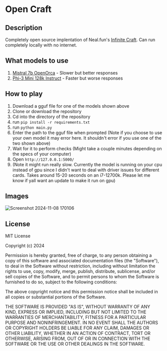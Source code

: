 # Open Craft
## Description

Completely open source implentation of Neal.fun's [Infinite Craft](https://neal.fun/infinite-craft/). Can run completely locally with no internet.


## What models to use
1. [Mistral 7b OpenOrca](https://huggingface.co/TheBloke/Mistral-7B-OpenOrca-GGUF/tree/main) - Slower but better responses
2. [Phi-3 Mini 128k Instruct](https://huggingface.co/MoMonir/Phi-3-mini-128k-instruct-GGUF/tree/main) - Faster but worse responses
   
## How to play
1. Download a gguf file for one of the models shown above
2. Clone or download the repository
3. Cd into the directory of the repository
4. run `pip install -r requirements.txt`
5. run `python main.py`
6. Enter the path to the gguf file when prompted (Note if you choose to use your own model it may error here. It shouldn't error if you use one of the two shown above)
7. Wait for it to perform checks (Might take a couple minutes depending on the specs of your computer)
8. Open `http://127.0.0.1:5000/`
9. (Note it might run really slow. Currently the model is running on your cpu instead of gpu since I didn't want to deal with driver issues for different cards. Takes around 15-20 seconds on an i7-12700k. Please let me know if yall want an update to make it run on gpu)
   
## Images
![Screenshot 2024-11-08 170106](https://github.com/user-attachments/assets/effad5af-5f94-4e5b-a4f6-84030f63225d)

## License

MIT License

Copyright (c) 2024

Permission is hereby granted, free of charge, to any person obtaining a copy
of this software and associated documentation files (the "Software"), to deal
in the Software without restriction, including without limitation the rights
to use, copy, modify, merge, publish, distribute, sublicense, and/or sell
copies of the Software, and to permit persons to whom the Software is
furnished to do so, subject to the following conditions:

The above copyright notice and this permission notice shall be included in all
copies or substantial portions of the Software.

THE SOFTWARE IS PROVIDED "AS IS", WITHOUT WARRANTY OF ANY KIND, EXPRESS OR
IMPLIED, INCLUDING BUT NOT LIMITED TO THE WARRANTIES OF MERCHANTABILITY,
FITNESS FOR A PARTICULAR PURPOSE AND NONINFRINGEMENT. IN NO EVENT SHALL THE
AUTHORS OR COPYRIGHT HOLDERS BE LIABLE FOR ANY CLAIM, DAMAGES OR OTHER
LIABILITY, WHETHER IN AN ACTION OF CONTRACT, TORT OR OTHERWISE, ARISING FROM,
OUT OF OR IN CONNECTION WITH THE SOFTWARE OR THE USE OR OTHER DEALINGS IN THE
SOFTWARE.
